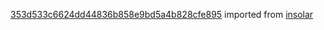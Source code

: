 [353d533c6624dd44836b858e9bd5a4b828cfe895](https://github.com/insolar/insolar/commit/353d533c6624dd44836b858e9bd5a4b828cfe895) imported from [insolar](https://github.com/insolar/insolar)
